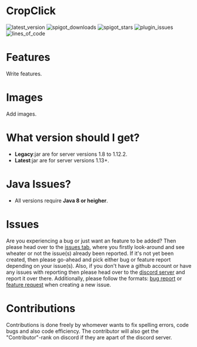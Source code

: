 # CropClick
 
![latest_version](https://img.shields.io/spiget/version/69480?label=version&color=teal&style=for-the-badge)
![spigot_downloads](https://img.shields.io/spiget/downloads/69480?color=teal&style=for-the-badge)
![spigot_stars](https://img.shields.io/spiget/stars/69480?color=teal&style=for-the-badge)
![plugin_issues](https://img.shields.io/github/issues/BakuPlayz/CropClick?color=teal&style=for-the-badge)
![lines_of_code](https://img.shields.io/tokei/lines/github/BakuPlayz/CropClick?color=teal&style=for-the-badge)

# Features
Write features.

# Images
Add images.

# What version should I get?
- **Legacy**:jar are for server versions 1.8 to 1.12.2.
- **Latest**:jar are for server versions 1.13+.

# Java Issues?
- All versions require **Java 8 or heigher**.

# Issues

Are you experiencing a bug or just want an feature to be added? Then please head over to the [issues tab](https://github.com/BakuPlayz/CropClick/issues), where you firstly look-around and see wheater or not the issue(s) already been reported. If it's not yet been created, then please go-ahead and pick either bug or feature report depending on your issue(s). Also, if you don't have a github account or have any issues with reporting then please head over to the [discord server](https://discord.gg/HqQqz2Z) and report it over there. Additionally, please follow the formats: [bug report](https://github.com/BakuPlayz/CropClick/blob/release/.github/ISSUE_TEMPLATE/bug_report.md) or [feature request](https://github.com/BakuPlayz/CropClick/blob/release/.github/ISSUE_TEMPLATE/feature_request.md) when creating a new issue.

# Contributions

Contributions is done freely by whomever wants to fix spelling errors, code bugs and also code efficiency. The contributor will also get the "Contributor"-rank on discord if they are apart of the discord server. 
